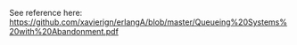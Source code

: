 See reference here: https://github.com/xavierign/erlangA/blob/master/Queueing%20Systems%20with%20Abandonment.pdf

